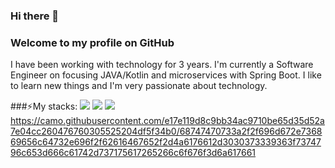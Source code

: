 ### Hi there 👋
### Welcome to my profile on GitHub

I have been working with technology for 3 years.
I'm currently a Software Engineer on focusing JAVA/Kotlin and microservices with Spring Boot.
I like to learn new things and I'm very passionate about technology.


###⚡My stacks: 
<img src="https://cdn.jsdelivr.net/gh/devicons/devicon/icons/git/git-original-wordmark.svg" />                                                                         <img src="https://cdn.jsdelivr.net/gh/devicons/devicon/icons/github/github-original-wordmark.svg" />                                                                  <img src="https://cdn.jsdelivr.net/gh/devicons/devicon/icons/apachekafka/apachekafka-original.svg" />
https://camo.githubusercontent.com/e17e119d8c9bb34ac9710be65d35d52a7e04cc260476760305525204df5f34b0/68747470733a2f2f696d672e736869656c64732e696f2f62616467652f2d4a6176612d3030373339363f7374796c653d666c61742d737175617265266c6f676f3d6a617661
          

          
          



